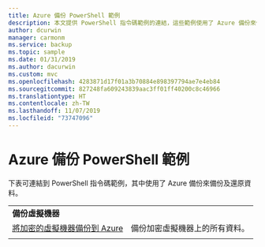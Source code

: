 ```yaml
---
title: Azure 備份 PowerShell 範例
description: 本文提供 PowerShell 指令碼範例的連結，這些範例使用了 Azure 備份來備份及還原資料。
author: dcurwin
manager: carmonm
ms.service: backup
ms.topic: sample
ms.date: 01/31/2019
ms.author: dacurwin
ms.custom: mvc
ms.openlocfilehash: 4283871d17f01a3b70884e898397794ae7e4eb84
ms.sourcegitcommit: 827248fa609243839aac3ff01ff40200c8c46966
ms.translationtype: HT
ms.contentlocale: zh-TW
ms.lasthandoff: 11/07/2019
ms.locfileid: "73747096"
---
```

# <a name="azure-backup-powershell-samples"></a>Azure 備份 PowerShell 範例

下表可連結到 PowerShell 指令碼範例，其中使用了 Azure 備份來備份及還原資料。

| | |
|---|---|
|**備份虛擬機器**||
| [將加密的虛擬機器備份到 Azure](./scripts/backup-powershell-sample-backup-encrypted-vm.md) | 備份加密虛擬機器上的所有資料。|
| | |
